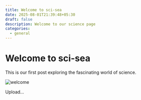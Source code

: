 ```yaml
---
title: Welcome to sci-sea
date: 2025-08-01T21:39:48+05:30
draft: false
description: Welcome to our science page
categories:
  - general
---
```


# Welcome to sci-sea

This is our first post exploring the fascinating world of science.

![welcome](/images/file-EonNF4ap6LEVp9rkpgjeFh%201.webp)

Upload...

